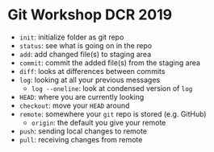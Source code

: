 # Git Workshop DCR 2019

- `init`: initialize folder as git repo
- `status`: see what is going on in the repo
- `add`: add changed file(s) to staging area
- `commit`: commit the added file(s) from the staging area
- `diff`: looks at differences between commits
- `log`: looking at all your previous messages
  - `log --oneline`: look at condensed version of `log`
- `HEAD`: where you are currently looking
- `checkout`: move your `HEAD` around
- `remote`: somewhere your `git` repo is stored (e.g. GitHub)
  - `origin`: the default you give your remote
- `push`: sending local changes to remote
- `pull`: receiving changes from remote
 	 
